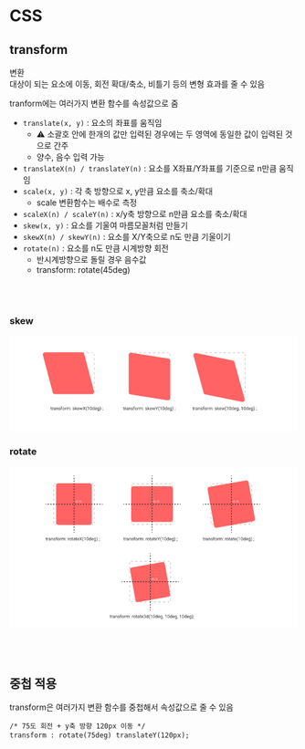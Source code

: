 # CSS

## transform

변환  
대상이 되는 요소에 이동, 회전 확대/축소, 비틀기 등의 변형 효과를 줄 수 있음

tranform에는 여러가지 변환 함수를 속성값으로 줌

* `translate(x, y)` : 요소의 좌표를 움직임
  * ⚠️ 소괄호 안에 한개의 값만 입력된 경우에는 두 영역에 동일한 값이 입력된 것으로 간주
  * 양수, 음수 입력 가능
* `translateX(n) / translateY(n)` : 요소를 X좌표/Y좌표를 기준으로 n만큼 움직임
* `scale(x, y)` : 각 축 방향으로 x, y만큼 요소를 축소/확대 
  * scale 변환함수는 배수로 측정
* `scaleX(n) / scaleY(n)` : x/y축 방향으로 n만큼 요소를 축소/확대
* `skew(x, y)` : 요소를 기울여 마름모꼴처럼 만들기
* `skewX(n) / skewY(n)` : 요소를 X/Y축으로 n도 만큼 기울이기
* `rotate(n)` : 요소를 n도 만큼 시계방향 회전
  * 반시계방향으로 돌릴 경우 음수값  
  * transform: rotate(45deg)

<br><br>

### skew

![](../Images/transform_skew.png)

### rotate

![](../Images/transform_rotate.png)

<br><br>

## 중첩 적용 

transform은 여러가지 변환 함수를 중첩해서 속성값으로 줄 수 있음

```
/* 75도 회전 + y축 방향 120px 이동 */
transform : rotate(75deg) translateY(120px);
```
